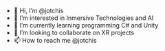 - 👋 Hi, I’m @jotchis
- 👀 I’m interested in Inmersive Technologies and AI
- 🌱 I’m currently learning programming C# and Unity
- 💞️ I’m looking to collaborate on XR projects
- 📫 How to reach me @jotchis 

<!---
jotchis/jotchis is a ✨ special ✨ repository because its `README.md` (this file) appears on your GitHub profile.
You can click the Preview link to take a look at your changes.
--->
